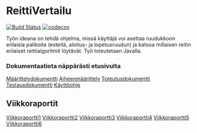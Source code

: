 ﻿# ReittiVertailu

[![Build Status](https://travis-ci.org/pumm1/ReittiVertailu.svg?branch=master)](https://travis-ci.org/pumm1/ReittiVertailu)
[![codecov](https://codecov.io/gh/pumm1/ReittiVertailu/branch/master/graph/badge.svg)](https://codecov.io/gh/pumm1/ReittiVertailu)


Työn ideana on tehdä ohjelma, missä käyttäjä voi asettaa ruudukkoon erilaisia 
palikoita (esteitä, aloitus- ja lopetusruudun) ja katsoa millaisen reitin
erilaiset reittialgoritmit löytävät. Työ toteutetaan Javalla.


### Dokumentaatiota näppärästi etusivulta
[Määrittelydokumentti](Dokumentaatio/Maarittelydokumentti.md)
[Aiheenmäärittely](Dokumentaatio/Aiheenmaarittely.md)
[Toteutusdokumentti](Dokumentaatio/Toteutusdokumentti.pdf)
[Testausdokumentti](Dokumentaatio/Testausdokumentti.pdf)
[Käyttöohje](Dokumentaatio/ohje.md)


## Viikkoraportit
[Viikkoraportti1](Dokumentaatio/Viikkoraportti1.md)
[Viikkoraportti2](Dokumentaatio/Viikkoraportti2.md)
[Viikkoraportti3](Dokumentaatio/Viikkoraportti3.md)
[Viikkoraportti4](Dokumentaatio/Viikkoraportti4.md)
[Viikkoraportti5](Dokumentaatio/Viikkoraportti5.md)
[Viikkoraportti6](Dokumentaatio/Viikkoraportti6.md)

